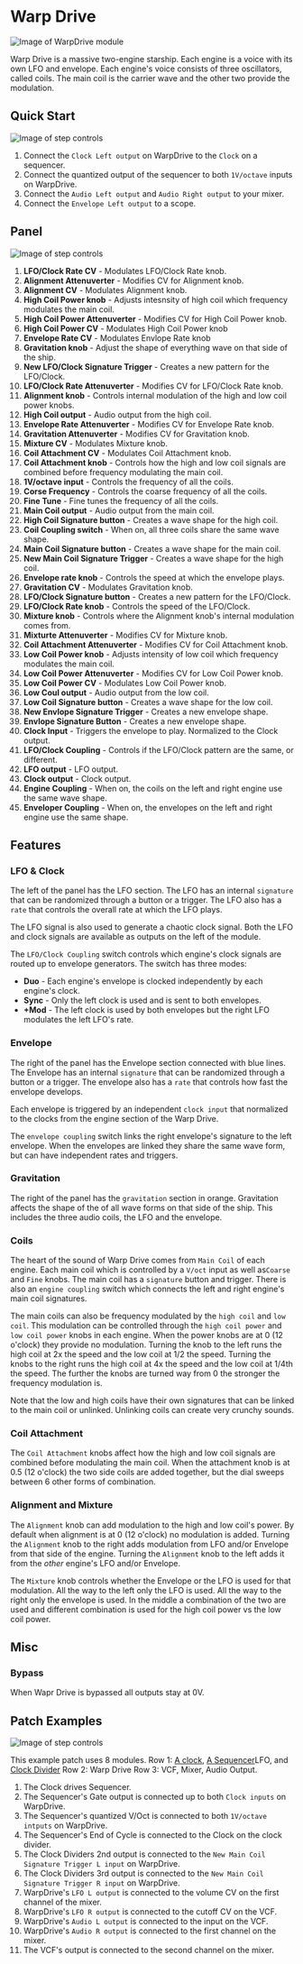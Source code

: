 
# Warp Drive
![Image of WarpDrive module](images/WarpDrive.png)

Warp Drive is a massive two-engine starship. Each engine is a voice with its own LFO and envelope. Each engine's voice consists of three oscillators, called coils. The main coil is the carrier wave and the other two provide the modulation.

## Quick Start

![Image of step controls](../images/WarpDrive/quick_start_1.png)

1. Connect the `Clock Left output` on WarpDrive to the `Clock` on a sequencer.
2. Connect the quantized output of the sequencer to both `1V/octave` inputs on WarpDrive.
3. Connect the `Audio Left output` and `Audio Right output` to your mixer.
4. Connect the `Envelope Left output` to a scope.

## Panel

![Image of step controls](../images/WarpDrive/labels.png)

1. **LFO/Clock Rate CV** - Modulates LFO/Clock Rate knob.
2. **Alignment Attenuverter** - Modifies CV for Alignment knob.
3. **Alignment CV** - Modulates Alignment knob.
4. **High Coil Power knob** - Adjusts intesnsity of high coil which frequency modulates the main coil.
5. **High Coil Power Attenuverter** - Modifies CV for High Coil Power knob.
6. **High Coil Power CV** - Modulates High Coil Power knob
7. **Envelope Rate CV** - Modulates Envlope Rate knob
8. **Gravitation knob** - Adjust the shape of everything wave on that side of the ship.
9. **New LFO/Clock Signature Trigger** - Creates a new pattern for the LFO/Clock.
10. **LFO/Clock Rate Attenuverter** - Modifies CV for LFO/Clock Rate knob.
11. **Alignment knob** - Controls internal modulation of the high and low coil power knobs.
12. **High Coil output** - Audio output from the high coil.
13. **Envelope Rate Attenuverter** - Modifies CV for Envelope Rate knob.
14. **Gravitation Attenuverter** - Modifies CV for Gravitation knob.
15. **Mixture CV** - Modulates Mixture knob.
16. **Coil Attachment CV** - Modulates Coil Attachment knob.
17. **Coil Attachment knob** - Controls how the high and low coil signals are combined before frequency modulating the main coil.
18. **1V/octave input** - Controls the frequency of all the coils.
19. **Corse Frequency** - Controls the coarse frequency of all the coils.
20. **Fine Tune** - Fine tunes the frequency of all the coils.
21. **Main Coil output** - Audio output from the main coil.
22. **High Coil Signature button** - Creates a wave shape for the high coil.
23. **Coil Coupling switch** - When on, all three coils share the same wave shape.
24. **Main Coil Signature button** - Creates a wave shape for the main coil.
25. **New Main Coil Signature Trigger** - Creates a wave shape for the high coil.
26. **Envelope rate knob** - Controls the speed at which the envelope plays.
27. **Gravitation CV** - Modulates Gravitation knob.
28. **LFO/Clock Signature button** - Creates a new pattern for the LFO/Clock.
29. **LFO/Clock Rate knob** - Controls the speed of the LFO/Clock.
30. **Mixture knob** - Controls where the Alignment knob's internal modulation comes from.
31. **Mixturte Attenuverter** - Modifies CV for Mixture knob.
32. **Coil Attachment Attenuverter** - Modifies CV for Coil Attachment knob.
33. **Low Coil Power knob** - Adjusts intensity of low coil which frequency modulates the main coil.
34. **Low Coil Power Attenuverter** - Modifies CV for Low Coil Power knob.
35. **Low Coil Power CV** - Modulates Low Coil Power knob.
36. **Low Coul output** - Audio output from the low coil.
37. **Low Coil Signature button** - Creates a wave shape for the low coil.
38. **New Envlope Signature Trigger** - Creates a new envelope shape.
39. **Envlope Signature Button** - Creates a new envelope shape.
40. **Clock Input** - Triggers the envelope to play. Normalized to the Clock output.
41. **LFO/Clock Coupling** - Controls if the LFO/Clock pattern are the same, or different.
42. **LFO output** - LFO output.
43. **Clock output** - Clock output.
44. **Engine Coupling** - When on, the coils on the left and right engine use the same wave shape.
45. **Enveloper Coupling** - When on, the envelopes on the left and right engine use the same shape.


## Features

### LFO & Clock

The left of the panel has the LFO section. The LFO has an internal `signature` that can be randomized through a button or a trigger. The LFO also has a `rate` that controls the overall rate at which the LFO plays.

The LFO signal is also used to generate a chaotic clock signal. Both the LFO and clock signals are available as outputs on the left of the module.

The `LFO/Clock Coupling` switch controls which engine's clock signals are routed up to envelope generators. The switch has three modes:
* **Duo** - Each engine's envelope is clocked independently by each engine's clock. 
* **Sync** - Only the left clock is used and is sent to both envelopes.
* **+Mod** - The left clock is used by both envelopes but the right LFO modulates the left LFO's rate.  

### Envelope

The right of the panel has the Envelope section connected with blue lines. The Envelope has an internal `signature` that can be randomized through a button or a trigger. The envelope also has a `rate` that controls how fast the envelope develops. 

Each envelope is triggered by an independent `clock input` that normalized to the clocks from the engine section of the Warp Drive.

The `envelope coupling` switch links the right envelope's signature to the left envelope. When the envelopes are linked they share the same wave form, but can have independent rates and triggers.

### Gravitation

The right of the panel has the `gravitation` section in orange. Gravitation affects the shape of the of all wave forms on that side of the ship. This includes the three audio coils, the LFO and the envelope. 

### Coils

The heart of the sound of Warp Drive comes from `Main Coil` of each engine. Each main coil which is controlled by a `V/oct` input as well as`Coarse` and `Fine` knobs. The main coil has a `signature` button and trigger. There is also an `engine coupling` switch which connects the left and right engine's main coil signatures.

The main coils can also be frequency modulated by the `high coil` and `low coil`. This modulation can be controlled through the `high coil power` and `low coil power` knobs in each engine. When the power knobs are at 0 (12 o'clock) they provide no modulation. Turning the knob to the left runs the high coil at 2x the speed and the low coil at 1/2 the speed. Turning the knobs to the right runs the high coil at 4x the speed and the low coil at 1/4th the speed. The further the knobs are turned way from 0 the stronger the frequency modulation is.

Note that the low and high coils have their own signatures that can be linked to the main coil or unlinked. Unlinking coils can create very crunchy sounds.

### Coil Attachment

The `Coil Attachment` knobs affect how the high and low coil signals are combined before modulating the main coil. When the attachment knob is at 0.5 (12 o'clock) the two side coils are added together, but the dial sweeps between 6 other forms of combination.

### Alignment and Mixture

The `Alignment` knob can add modulation to the high and low coil's power. By default when alignment is at 0 (12 o'clock) no modulation is added. Turning the `Alignment` knob to the right adds modulation from LFO and/or Envelope from that side of the engine. Turning the `Alignment` knob to the left adds it from the *other* engine's LFO and/or Envelope.

The `Mixture` knob controls whether the Envelope or the LFO is used for that modulation. All the way to the left only the LFO is used. All the way to the right only the envelope is used. In the middle a combination of the two are used and different combination is used for the high coil power vs the low coil power.

## Misc

### Bypass
When Wapr Drive is bypassed all outputs stay at 0V.

## Patch Examples

![Image of step controls](../images/WarpDrive/example_1.png)

This example patch uses 8 modules.
Row 1: [A clock](https://library.vcvrack.com/ImpromptuModular/Clocked-Clkd), [A Sequencer](https://library.vcvrack.com/JW-Modules/8Seq)LFO, and [Clock Divider](https://library.vcvrack.com/Ohmer/RKD)
Row 2: Warp Drive
Row 3: VCF, Mixer, Audio Output.

1. The Clock drives Sequencer.
2. The Sequencer's Gate output is connected up to both `Clock inputs`  on WarpDrive.
3. The Sequencer's quantized V/Oct is connected to both `1V/octave intputs` on WarpDrive.
4. The Sequencer's End of Cycle is connected to the Clock on the clock divider.
5. The Clock Dividers 2nd output is connected to the `New Main Coil Signature Trigger L input` on WarpDrive.
6. The Clock Dividers 3rd output is connected to the `New Main Coil Signature Trigger R input` on WarpDrive.
7. WarpDrive's `LFO L output` is connected to the volume CV on the first channel of the mixer.
8. WarpDrive's `LFO R output` is connected to the cutoff CV on the VCF.
9. WarpDrive's `Audio L output` is connected to the input on the VCF.
10. WarpDrive's `Audio R output` is connected to the first channel on the mixer.
11. The VCF's output is connected to the second channel on the mixer.